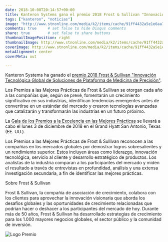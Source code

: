 ```yaml
---
date: 2018-10-08T20:14:57+00:00
title: Kanteron Systems gana el premio 2018 Frost & Sullivan "Innovación Tecnológica Global" de Medicina de Precisión
tags: ["kanteron", "noticias"]
image: "http://www.stnonline.com/media/k2/items/cache/91ff4432a5e1e6aa70d41ec9256abd62_XL.jpg"
comments: true     # set false to hide Disqus comments
share: true        # set false to share buttons
thumbnailImagePosition: right
thumbnailImage: http://www.stnonline.com/media/k2/items/cache/91ff4432a5e1e6aa70d41ec9256abd62_XL.jpg
coverImage: http://www.stnonline.com/media/k2/items/cache/91ff4432a5e1e6aa70d41ec9256abd62_XL.jpg
metaAlignment: center
coverMeta: out

---
```

Kanteron Systems ha ganado el [premio 2018 Frost & Sullivan "Innovación Tecnológica Global de Soluciones de Plataforma de Medicina de Precisión"](http://www.frost.com/sublib/display-report.do?id=9B12-00-5C-00-00).

<!--more-->

Los Premios a las Mejores Prácticas de Frost & Sullivan se otorgan cada año a las compañías que, según se prevé, fomentarán un crecimiento significativo en sus industrias, identifican tendencias emergentes antes de convertirse en un estándar del mercado y crearon tecnologías avanzadas que catalizarán y transformarán las industrias en un futuro próximo.

La [Gala de los Premios a la Excelencia en las Mejores Prácticas](https://ww2.frost.com/event/calendar/2018-excellence-awards-san-antonio/?eID=1823) se llevará a cabo el lunes 3 de diciembre de 2018 en el Grand Hyatt San Antonio, Texas (EE. UU.).

Los Premios a las Mejores Prácticas de Frost & Sullivan reconocen a las compañías en los mercados globales por demostrar logros sobresalientes y un rendimiento superior. Estos incluyen áreas como liderazgo, innovación tecnológica, servicio al cliente y desarrollo estratégico de productos. Los analistas de la industria comparan a los participantes del mercado y miden el resultado a través de entrevistas en profundidad, análisis y una extensa investigación secundaria, a fin de identificar las mejores prácticas.

Sobre Frost & Sullivan

Frost & Sullivan, la compañía de asociación de crecimiento, colabora con los clientes para aprovechar la innovación visionaria que aborda los desafíos globales y las oportunidades de crecimiento relacionadas que podrían hacer o deshacer a los participantes del mercado de hoy. Durante más de 50 años, Frost & Sullivan ha desarrollado estrategias de crecimiento para los 1.000 mayores negocios globales, el sector público y la comunidad de inversión.

![Logo Premio](https://ww2.frost.com/files/6815/3857/6960/Frost.com-banner_4-min.jpg)
